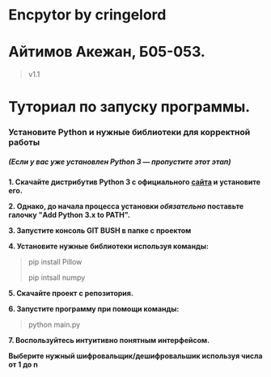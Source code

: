 
<h1 id="10">Encpytor by cringelord </h1>
<h1 id="-">Айтимов Акежан, Б05-053.</h1>
<blockquote>
<p>v1.1</p>
</blockquote>
<h1 id="-">Туториал по запуску программы.</h1>
<h3 id="-python-"><strong>Установите Python и нужные библиотеки для корректной работы</strong></h3>
<h5 id="-python3-project-">(Если у вас уже установлен Python 3 — пропустите этот этап)</h5>
<p><strong>1. Скачайте дистрибутив Python 3 с официального <a href="https://www.python.org/downloads/">сайта</a> и установите его.</strong> 
<p><strong>2.  Однако, до начала процесса установки <em>обязательно</em> поставьте галочку "Add Python 3.x to PATH".</strong></p> 
<p><strong>3. Запустите консоль GIT BUSH в папке с проектом</strong></p>
<p><strong>4. Установите нужные библиотеки используя команды:</strong></p>
<blockquote>
<p>pip install Pillow</p>
<p>pip intsall numpy</p>
</blockquote>
<p><strong>5. Скачайте проект с репозитория.</strong>
<p><strong>6. Запустите программу при помощи команды:</strong></p>
<blockquote>
<p>python main.py</p>
</blockquote>
<p><strong>7. Воспользуйтесь интуитивно понятным интерфейсом.</strong></p>
<p><strong>Выберите нужный шифровальщик/дешифровальшик используя числа от 1 до n</strong></p>

